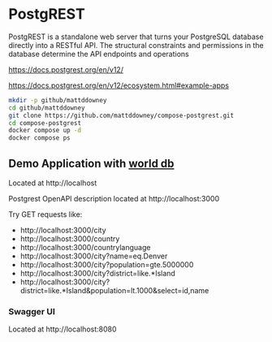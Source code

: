 # PostgREST

PostgREST is a standalone web server that turns your PostgreSQL database directly into a RESTful API. The structural constraints and permissions in the database determine the API endpoints and operations

https://docs.postgrest.org/en/v12/


https://docs.postgrest.org/en/v12/ecosystem.html#example-apps

```bash
mkdir -p github/mattddowney
cd github/mattddowney
git clone https://github.com/mattddowney/compose-postgrest.git
cd compose-postgrest
docker compose up -d
docker compose ps
```

## Demo Application with [world db](https://www.postgresql.org/ftp/projects/pgFoundry/dbsamples/world/)

Located at http://localhost

Postgrest OpenAPI description located at http://localhost:3000

Try GET requests like:

* http://localhost:3000/city
* http://localhost:3000/country
* http://localhost:3000/countrylanguage
* http://localhost:3000/city?name=eq.Denver
* http://localhost:3000/city?population=gte.5000000
* http://localhost:3000/city?district=like.*Island
* http://localhost:3000/city?district=like.*Island&population=lt.1000&select=id,name

### Swagger UI

Located at http://localhost:8080